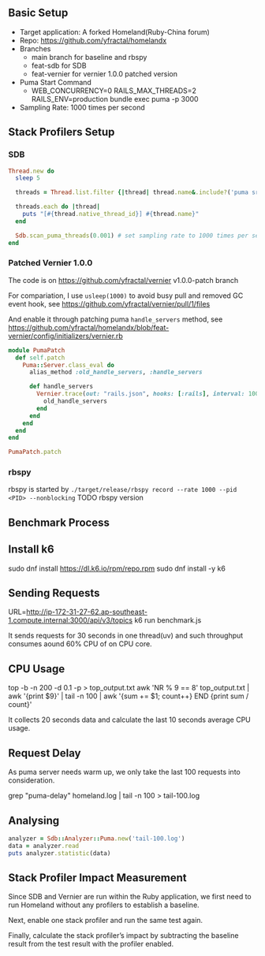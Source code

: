## Basic Setup

- Target application: A forked Homeland(Ruby-China forum)
- Repo: https://github.com/yfractal/homelandx
- Branches
  - main branch for baseline and rbspy
  - feat-sdb for SDB
  - feat-vernier for vernier 1.0.0 patched version
- Puma Start Command
  - WEB_CONCURRENCY=0 RAILS_MAX_THREADS=2 RAILS_ENV=production bundle exec puma -p 3000
- Sampling Rate: 1000 times per second


## Stack Profilers Setup
### SDB

```ruby
Thread.new do
  sleep 5

  threads = Thread.list.filter {|thread| thread.name&.include?('puma srv tp') }

  threads.each do |thread|
    puts "[#{thread.native_thread_id}] #{thread.name}"
  end

  Sdb.scan_puma_threads(0.001) # set sampling rate to 1000 times per second
end
```

### Patched Vernier 1.0.0
The code is on https://github.com/yfractal/vernier v1.0.0-patch branch

For compariation, I use `usleep(1000)` to avoid busy pull and removed GC event hook, see https://github.com/yfractal/vernier/pull/1/files

And enable it through patching puma `handle_servers` method, see https://github.com/yfractal/homelandx/blob/feat-vernier/config/initializers/vernier.rb

```ruby
module PumaPatch
  def self.patch
    Puma::Server.class_eval do
      alias_method :old_handle_servers, :handle_servers

      def handle_servers
        Vernier.trace(out: "rails.json", hooks: [:rails], interval: 1000, allocation_interval: 0) do |collector|
          old_handle_servers
        end
      end
    end
  end
end

PumaPatch.patch
```

### rbspy
rbspy is started by `./target/release/rbspy record --rate 1000 --pid <PID> --nonblocking`
TODO rbspy version

## Benchmark Process

## Install k6
sudo dnf install https://dl.k6.io/rpm/repo.rpm
sudo dnf install -y k6

## Sending Requests
URL=http://ip-172-31-27-62.ap-southeast-1.compute.internal:3000/api/v3/topics k6 run benchmark.js

It sends requests for 30 seconds in one thread(uv) and such throughput consumes aound 60% CPU of on CPU core.

## CPU Usage
top -b -n 200 -d 0.1 -p <PID> > top_output.txt
awk 'NR % 9 == 8' top_output.txt | awk '{print $9}' | tail -n 100 | awk '{sum += $1; count++} END {print sum / count}'

It collects 20 seconds data and calculate the last 10 seconds average CPU usage.

## Request Delay
As puma server needs warm up, we only take the last 100 requests into consideration.

grep "puma-delay" homeland.log | tail -n 100 > tail-100.log

## Analysing

```ruby
analyzer = Sdb::Analyzer::Puma.new('tail-100.log')
data = analyzer.read
puts analyzer.statistic(data)
```

## Stack Profiler Impact Measurement
Since SDB and Vernier are run within the Ruby application, we first need to run Homeland without any profilers to establish a baseline.

Next, enable one stack profiler and run the same test again.

Finally, calculate the stack profiler’s impact by subtracting the baseline result from the test result with the profiler enabled.
